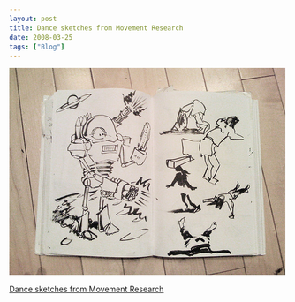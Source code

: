 ```yaml
---
layout: post
title: Dance sketches from Movement Research
date: 2008-03-25
tags: ["Blog"]
---
```


![](k3Im6rfOq70jx4y0l78xDFVU_500.jpg)  

[Dance sketches from Movement Research](http://www.flickr.com/photos/jeffreywarren/)